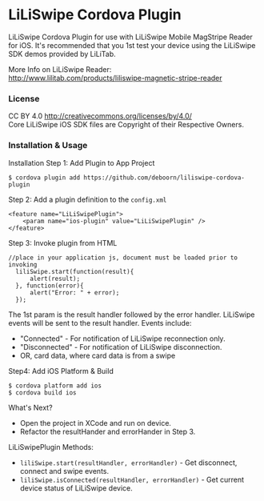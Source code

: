 # LiLiSwipe  Cordova Plugin

LiLiSwipe Cordova Plugin for use with LiLiSwipe Mobile MagStripe Reader for iOS. It's recommended that you 1st test your device using the LiLiSwipe SDK demos provided by LiLiTab.

More Info on LiLiSwipe Reader: <br>
http://www.lilitab.com/products/liliswipe-magnetic-stripe-reader


### License

CC BY 4.0 http://creativecommons.org/licenses/by/4.0/<br>
Core LiLiSwipe iOS SDK files are Copyright of their Respective Owners.

### Installation & Usage

Installation Step 1: Add Plugin to App Project
```
$ cordova plugin add https://github.com/deboorn/liliswipe-cordova-plugin
```
Step 2: Add a plugin definition to the `config.xml`
```
<feature name="LiLiSwipePlugin">
    <param name="ios-plugin" value="LiLiSwipePlugin" />
</feature>
```

Step 3: Invoke plugin from HTML
```
//place in your application js, document must be loaded prior to invoking
  liliSwipe.start(function(result){
      alert(result);
  }, function(error){
      alert("Error: " + error);
  });
```

The 1st param is the result handler followed by the error handler. LiLiSwipe events will be sent to the result handler.
Events include:
- "Connected" - For notification of LiLiSwipe reconnection only.
- "Disconnected" - For notification of LiLiSwipe disconnection.
- OR, card data, where card data is from a swipe

Step4: Add iOS Platform & Build
```
$ cordova platform add ios
$ cordova build ios
```

What's Next?<br>
- Open the project in XCode and run on device.
- Refactor the resultHander and errorHander in Step 3.

LiLiSwipePlugin Methods:
- `liliSwipe.start(resultHandler, errorHandler)` - Get disconnect, connect and swipe events.
- `liliSwipe.isConnected(resultHandler, errorHandler)` - Get current device status of LiLiSwipe device.